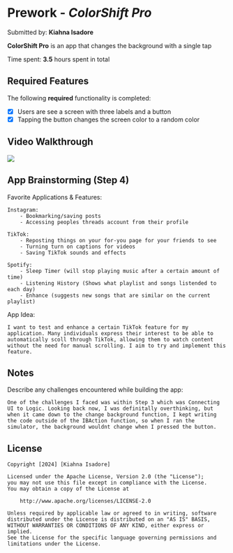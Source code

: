 # Prework - *ColorShift Pro*

Submitted by: **Kiahna Isadore**

**ColorShift Pro** is an app that changes the background with a single tap

Time spent: **3.5** hours spent in total

## Required Features

The following **required** functionality is completed:

- [X] Users are see a screen with three labels and a button
- [X] Tapping the button changes the screen color to a random color
 
## Video Walkthrough


<div>
    <a href="https://www.loom.com/share/da3c69453cc2424587031eb04476c1c1">
    </a>
    <a href="https://www.loom.com/share/da3c69453cc2424587031eb04476c1c1">
      <img style="max-width:300px;" src="https://cdn.loom.com/sessions/thumbnails/da3c69453cc2424587031eb04476c1c1-with-play.gif">
    </a>
  </div>

## App Brainstorming (Step 4)

Favorite Applications & Features:

    Instagram:
        - Bookmarking/saving posts
        - Accessing peoples threads account from their profile
    
    TikTok:
        - Reposting things on your for-you page for your friends to see
        - Turning turn on captions for videos
        - Saving TikTok sounds and effects
    
    Spotify:
        - Sleep Timer (will stop playing music after a certain amount of time)
        - Listening History (Shows what playlist and songs listended to each day)
        - Enhance (suggests new songs that are similar on the current playlist)
        
App Idea:

    I want to test and enhance a certain TikTok feature for my application. Many individuals express their interest to be able to automatically scoll through TikTok, allowing them to watch content without the need for manual scrolling. I aim to try and implement this feature.
    
    
## Notes

Describe any challenges encountered while building the app:

    One of the challenges I faced was within Step 3 which was Connecting UI to Logic. Looking back now, I was definitally overthinking, but when it came down to the change background function, I kept writing the code outside of the IBAction function, so when I ran the simulator, the background wouldnt change when I pressed the button.



## License

    Copyright [2024] [Kiahna Isadore]

    Licensed under the Apache License, Version 2.0 (the "License");
    you may not use this file except in compliance with the License.
    You may obtain a copy of the License at

        http://www.apache.org/licenses/LICENSE-2.0

    Unless required by applicable law or agreed to in writing, software
    distributed under the License is distributed on an "AS IS" BASIS,
    WITHOUT WARRANTIES OR CONDITIONS OF ANY KIND, either express or implied.
    See the License for the specific language governing permissions and
    limitations under the License.
